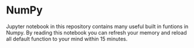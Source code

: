 # NumPy
Jupyter notebook in this repository contains many useful built in funtions in Numpy. By reading this notebook you can refresh your memory and reload all default function to your mind within 15 minutes.

